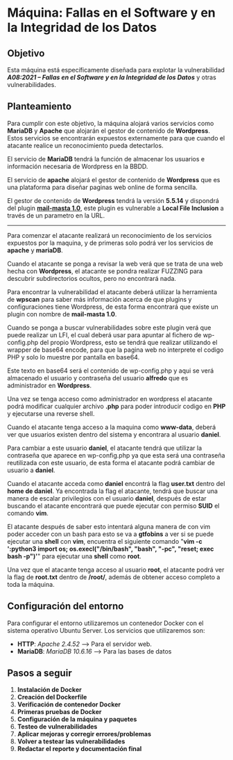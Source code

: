# **Máquina: Fallas en el Software y en la Integridad de los Datos**

## Objetivo
Esta máquina está específicamente diseñada para explotar la vulnerabilidad ***A08:2021 – Fallas en el Software y en la Integridad de los Datos*** y otras vulnerabilidades.

## Planteamiento
Para cumplir con este objetivo, la máquina alojará varios servicios como **MariaDB** y **Apache** que alojarán el gestor de contenido de **Wordpress**.
Estos servicios se encontrarán expuestos externamente para que cuando el atacante realice un reconocimiento pueda detectarlos.

El servicio de **MariaDB** tendrá la función de almacenar los usuarios e información necesaria de Wordpress en la BBDD.

El servicio de **apache** alojará el gestor de contenido de **Wordpress** que es una plataforma para diseñar paginas web online de forma sencilla.

El gestor de contenido de **Wordpress** tendrá la versión **5.5.14** y dispondrá del plugin [**mail-masta 1.0**](https://www.exploit-db.com/exploits/50226), este plugin es vulnerable a **Local File Inclusion** a través de un parametro en la URL.

****

Para comenzar el atacante realizará un reconocimiento de los servicios expuestos por la maquina, y de primeras solo podrá ver los servicios de **apache** y **mariaDB**.

Cuando el atacante se ponga a revisar la web verá que se trata de una web hecha con **Wordpress**, el atacante se pondra realizar FUZZING para descubrir subdirectorios ocultos, pero no encontrará nada.

Para encontrar la vulnerabilidad el atacante deberá utilizar la herramienta de **wpscan** para saber más información acerca de que plugins y configuraciones tiene Wordpress, de esta forma encontrará que existe un plugin con nombre de **mail-masta 1.0**.

Cuando se ponga a buscar vulnerabilidades sobre este plugin verá que puede realizar un LFI, el cual deberá usar para apuntar al fichero de wp-config.php del propio Wordpress, esto se tendrá que realizar utilizando el wrapper de base64 encode, para que la pagina web no interprete el codigo PHP y solo lo muestre por pantalla en base64.

Este texto en base64 será el contenido de wp-config.php y aqui se verá almacenado el usuario y contraseña del usuario **alfredo** que es administrador en **Wordpress**.

Una vez se tenga acceso como administrador en wordpress el atacante podrá modificar cualquier archivo **.php** para poder introducir codigo en **PHP** y ejecutarse una reverse shell.

Cuando el atacante tenga acceso a la maquina como **www-data**, deberá ver que usuarios existen dentro del sistema y encontrara al usuario **daniel**.

Para cambiar a este usuario **daniel**, el atacante tendrá que utilizar la contraseña que aparece en wp-config.php ya que esta será una contraseña reutilizada con este usuario, de esta forma el atacante podrá cambiar de usuario a **daniel**.

Cuando el atacante acceda como **daniel** encontrá la flag **user.txt** dentro del **home de daniel**. Ya encontrada la flag el atacante, tendrá que buscar una manera de escalar privilegios con el usuario **daniel**, después de estar buscando el atacante encontrará que puede ejecutar con permiso **SUID** el comando **vim**.

El atacante después de saber esto intentará alguna manera de con vim poder acceder con un bash para esto se va a **gtfobins** a ver si se puede ejecutar una **shell** con **vim**, encuentra el siguiente comando "**vim -c ':python3 import os; os.execl("/bin/bash", "bash", "-pc", "reset; exec bash -p")'**" para ejecutar una **shell** como **root**. 

Una vez que el atacante tenga acceso al usuario **root**, el atacante podrá ver la flag de **root.txt** dentro de **/root/**, además de obtener acceso completo a toda la máquina.

## Configuración del entorno
Para configurar el entorno utilizaremos un contenedor Docker con el sistema operativo Ubuntu Server. Los servicios que utilizaremos son:

- **HTTP**: *Apache 2.4.52* --> Para el servidor web.
- **MariaDB**: *MariaDB 10.6.16* --> Para las bases de datos
 
## Pasos a seguir

1. **Instalación de Docker**
2. **Creación del Dockerfile**
3. **Verificación de contenedor Docker**
4. **Primeras pruebas de Docker**
5. **Configuración de la máquina y paquetes**
6. **Testeo de vulnerabilidades**
7. **Aplicar mejoras y corregir errores/problemas**
8. **Volver a testear las vulnerabilidades**
9. **Redactar el reporte y documentación final**
